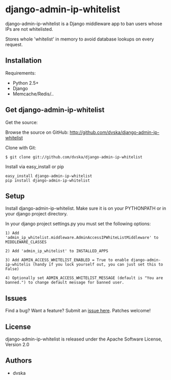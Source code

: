 django-admin-ip-whitelist
====
django-admin-ip-whitelist is a Django middleware app to ban users whose IPs are not whitelisted.

Stores whole 'whitelist' in memory to avoid database lookups on every request. 


Installation
------------

Requirements:

* Python 2.5+
* Django
* Memcache/Redis/.. 

Get django-admin-ip-whitelist 
--------

Get the source:

Browse the source on GitHub: <http://github.com/dvska/django-admin-ip-whitelist>

Clone with Git:

    $ git clone git://github.com/dvska/django-admin-ip-whitelist


Install via easy_install or pip

    easy_install django-admin-ip-whitelist
    pip install django-admin-ip-whitelist


Setup
------
Install django-admin-ip-whitelist. Make sure it is on your PYTHONPATH or in your django project directory.

In your django project settings.py you must set the following options:

    1) Add 'admin_ip_whitelist.middleware.AdminAccessIPWhiteListMiddleware' to MIDDLEWARE_CLASSES

    2) Add 'admin_ip_whitelist' to INSTALLED_APPS

    3) Add ADMIN_ACCESS_WHITELIST_ENABLED = True to enable django-admin-ip-whitelis (handy if you lock yourself out, you can just set this to False)
    
    4) Optionally set ADMIN_ACCESS_WHITELIST_MESSAGE (default is "You are banned.") to change default message for banned user.

Issues
------
Find a bug? Want a feature? Submit an [issue
here](http://github.com/dvska/django-admin-ip-whitelist/issues). Patches welcome!

License
------
django-admin-ip-whitelist is released under the Apache Software License, Version 2.0


Authors
-------
 * dvska
